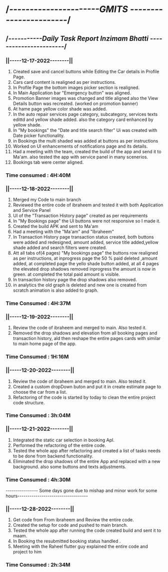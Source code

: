 # /*----------------------GMITS -----------------------*/
 
## /*-----------Daily Task Report Inzimam Bhatti -----------------------*/

### ||-----12-17-2022--------||
1) Created save and cancel buttons while Editing the Car details in Profile Page.
2) Cars card content is realigned as per instructions.
3) In Profile Page the bottom images picker section is realigned.
4)  In Main Application bar "Emergency button" was aligned.
5)  Promotion Banner images was changed and title aligned also the View Details button was recreated. (worked on promotion banner)
6)  At hame page yellow color shade was added.
7)  In the auto repair services page category, subcategory, services texts edittd and yellow shade added. also the category card enhanced by yellow shade.
8)  In "My bookings" the "Date and title search filter" Ui was created with Date picker functionality.
9)  in Bookings the multi shaded was added at buttons as per instructions
10)  Worked on UI enhancements of notifications page and its details.
11)  Had a meeting with the team, created the build of the app and send it to Ma'am. also tested the app with service panel in many scenerios.
12)  Bookings tab were center aligned.
### Time consumed : 4H:40M

### ||-----12-18-2022--------||
1) Merged my  Code to main branch
2) Reviewed the entire code of ibraheem and tested it with both Application and Service Panel
3) UI of the "Transaction History page" created as per requirements
4) In "My Bookings page" the UI buttons were not responsive so I made it.
5) Created the build APK and sent to Ma'am
6) Had a meeting with the "Ma'am" and "Ibraheem"
7) In Transaction History page transaction status created, both buttons were added and redesigned, amount added, service title added,yellow shade added and search filters were created.
8) Att all tabs of(4 pages) "My bookings page" the buttons row realigned as per instructions, at inprogress page the 50 % paid deleted ,amount added, at completed page the yello shade button added, at all 4 pages the elevated drop shadows removed inprogress the amount is now in green. at completed the total paid amount is visible.
9) In transaction history page the drop shadows also removed.
10) in analytics the old graph is deleted and new one is created from scratch animation is also added to graph.
### Time Consumed : 4H:37M

### ||-----12-19-2022--------||
1) Review the code of ibraheem and merged to main. Also tested it.
2) Removed the drop shadows and elevation from all booking pages and transaction history, ald then reshape the entire pages cards with similar to main home page of the app.
### Time Consumed : 1H:16M

### ||-----12-20-2022--------||
1) Review the code of ibraheem and merged to main. Also tested it.
2) Created a custom dropDown buton and put it in create estimate page to choose the car from a list.
3) Refactoring of the code is started by today to clean the entire project code structure.
### Time Consumed : 3h:04M

### ||-----12-21-2022--------||
1) Integrated the static car selection in booking ApI.
2) Performed the refactoring of the entire code.
3) Tested the whole app after refactoring and created a list of tasks needs to be done from backend functionality.
4) Eliminated the drop shadows of the entire App and replaced with a new background. also some buttons and texts adjustments. 
### Time Consumed : 4h:30M

---------------- Some days gone due to mishap and minor work for some hours-----------------------------------

### ||-----12-28-2022--------||
1) Get code from From ibraheem and Review the entire code.
2) Created the setup for code and pushed to main branch.
3) Tested the whole app after running the code created build and sent it to maam.
4) In Booking the resubmitted booking status handled . 
5) Meeting with the Raheel flutter guy explained the entire code and project to him
### Time Consumed : 2h:34M
